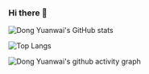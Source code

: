 ### Hi there 👋

<!--
**adragonqaq/adragonqaq** is a ✨ _special_ ✨ repository because its `README.md` (this file) appears on your GitHub profile.

Here are some ideas to get you started:

- 🔭 I’m currently working on ...
- 🌱 I’m currently learning ...
- 👯 I’m looking to collaborate on ...
- 🤔 I’m looking for help with ...
- 💬 Ask me about ...
- 📫 How to reach me: ...
- 😄 Pronouns: ...
- ⚡ Fun fact: ...
-->


![Dong Yuanwai's GitHub stats](https://github-readme-stats.vercel.app/api?username=adragonqaq&show_icons=true)

![Top Langs](https://github-readme-stats.vercel.app/api/top-langs/?username=adragonqaq)

![Dong Yuanwai's github activity graph](https://activity-graph.herokuapp.com/graph?username=adragonqaq&theme=dracula)
